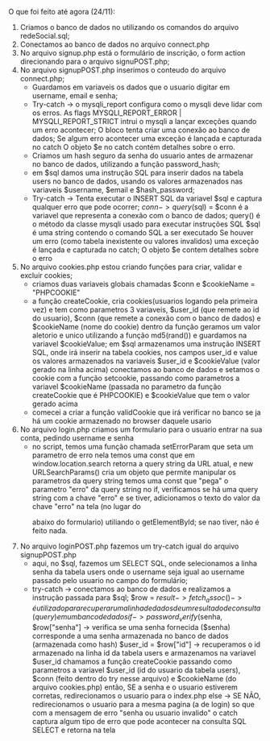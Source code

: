O que foi feito até agora (24/11):
1. Criamos o banco de dados no utilizando os comandos do arquivo redeSocial.sql;
2. Conectamos ao banco de dados no arquivo connect.php
3. No arquivo signup.php está o formulário de inscrição, o form action direcionando para o arquivo signuPOST.php;
4. No arquivo signupPOST.php inserimos o conteudo do arquivo connect.php;
   - Guardamos em variaveis os dados que o usuario digitar em username, email e senha;
   - Try-catch -> o mysqli_report configura como o mysqli deve lidar com os erros. As flags MYSQLI_REPORT_ERROR | MYSQLI_REPORT_STRICT intrui o mysqli a lançar exceções quando um erro acontecer;
     O bloco tenta criar uma conexão ao banco de dados;
     Se algum erro acontecer uma exceção é lançada e capturada no catch
     O objeto $e no catch contém detalhes sobre o erro.
   - Criamos um hash seguro da senha do usuario antes de armazenar no banco de dados, utilizando a função password_hash;
   - em $sql damos uma instrução SQL para inserir dados na tabela users no banco de dados, usando os valores armazenados nas variaveis $username, $email e $hash_password;
   - Try-catch -> Tenta executar o INSERT SQL da variavel $sql e captura qualquer erro que pode ocorrer;
     $conn->query($sql) = $conn é a variavel que representa a conexão com o banco de dados;
       query() é o método da classe mysqli usado para executar instruções SQL
       $sql é uma string contendo o comando SQL a ser executado
     Se houver um erro (como tabela inexistente ou valores invalidos) uma exceção é lançada e capturada no catch;
     O objeto $e contem detalhes sobre o erro
5. No arquivo cookies.php estou criando funções para criar, validar e excluir cookies;
   - criamos duas variaveis globais chamadas $conn e $cookieName = "PHPCOOKIE"
   - a função createCookie, cria cookies(usuarios logando pela primeira vez) e tem como parametros 3 variaveis, $user_id (que remete ao id do usuario), $conn (que remete a conexão com o banco de dados) e $cookieName (nome do cookie)
     dentro da função geramos um valor aletorio e unico utilizando a função md5(rand()) e guardamos na variavel $cookieValue;
     em $sql armazenamos uma instrução INSERT SQL, onde irá inserir na tabela cookies, nos campos user_id e value os valores armazenados na variaveis $user_id e $cookieValue (valor gerado na linha acima)
     conectamos ao banco de dados e setamos o cookie com a função setcookie, passando como parametros a variavel $cookieName (passada no parametro da função createCookie que é PHPCOOKIE) e $cookieValue que tem o valor gerado acima
   - comecei a criar a função validCookie que irá verificar no banco se ja há um cookie armazenado no browser daquele usario
6. No arquivo login.php criamos um formulario para o usuario entrar na sua conta, pedindo username e senha
   - no script, temos uma função chamada setErrorParam que seta um parametro de erro
     nela temos uma const que em window.location.search retorna a query string da URL atual, e new URLSearchParams() cria um objeto que permite manipular os parametros da query string
     temos uma const que "pega" o parametro "erro" da query string
     no if, verificamos se há uma query string com a chave "erro" e se tiver, adicionamos o texto do valor da chave "erro" na tela (no lugar do <p id="error"> abaixo do formulario) utiliando o getElementById;
     se nao tiver, não é feito nada.
7. No arquivo loginPOST.php fazemos um try-catch igual do arquivo signupPOST.php
   - aqui, no $sql, fazemos um SELECT SQL, onde selecionamos a linha senha da tabela users onde o username seja igual ao username passado pelo usuario no campo do formulário;
   - try-catch -> conectamos ao banco de dados e realizamos a instrução passada para $sql;
       $row = $result->fetch_assoc() -> é utilizado para recuperar uma linha de dados de um resultado de consulta (query) em um banco de dados
         if -> password_verify($senha, $row["senha"] -> verifica se uma senha fornecida ($senha) corresponde a uma senha armazenada no banco de dados (armazenada como hash)
           $user_id = $row["id"] -> recuperamos o id armazenado na linha id da tabela users e armazenamos na variavel $user_id
           chamamos a função createCookie passando como parametros a variavel $user_id (id do usuario da tabela users), $conn (feito dentro do try nesse arquivo) e $cookieName (do arquivo cookies.php)
           então, SE a senha e o usuario estiverem corretas, redirecionamos o usuario para o index.php
         else -> SE NÃO, redirecionamos o usuario para a mesma pagina (a de login) so que com a mensagem de erro "senha ou usuario invalido"
       o catch captura algum tipo de erro que pode acontecer na consulta SQL SELECT e retorna na tela
